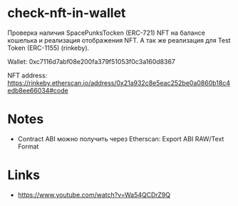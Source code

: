 # check-nft-in-wallet
Проверка наличия SpacePunksTocken (ERC-721) NFT на балансе кошелька и реализация отображения NFT.
А так же реализация для Test Token (ERC-1155) (rinkeby).

Wallet: 0xc7116d7abf08e200fa379f51053f0c3a160d8367

NFT address: https://rinkeby.etherscan.io/address/0x21a932c8e5eac252be0a0860b18c4edb8ee66034#code

# Notes
- Contract ABI можно получить через Etherscan: Export ABI RAW/Text Format

# Links
- https://www.youtube.com/watch?v=Wa54QCDrZ9Q